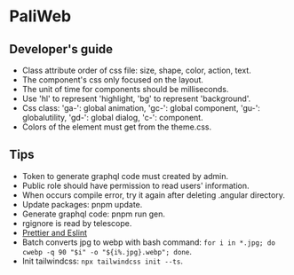 # PaliWeb

## Developer's guide

- Class attribute order of css file: size, shape, color, action, text.
- The component's css only focused on the layout.
- The unit of time for components should be milliseconds.
- Use 'hl' to represent 'highlight, 'bg' to represent 'background'.
- Css class: 'ga-': global animation, 'gc-': global component, 'gu-': globalutility, 'gd-': global dialog, 'c-': component.
- Colors of the element must get from the theme.css.

## Tips

- Token to generate graphql code must created by admin.
- Public role should have permission to read users' information.
- When occurs compile error, try it again after deleting .angular directory.
- Update packages: pnpm update.
- Generate graphql code: pnpm run gen.
- rgignore is read by telescope.
- [Prettier and Eslint](https://blog.bitsrc.io/how-ive-set-up-eslint-and-prettier-in-angular-16-and-why-i-did-that-4bfc304284a6)
- Batch converts jpg to webp with bash command: `for i in *.jpg; do cwebp -q 90 "$i" -o "${i%.jpg}.webp"; done`.
- Init tailwindcss: `npx tailwindcss init --ts`.
